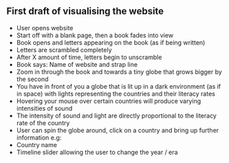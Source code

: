 
## First draft of visualising the website

* User opens website 
* Start off with a blank page, then a book fades into view 
*	Book opens and letters appearing on the book (as if being written) 
*	Letters are scrambled completely 
*	After X amount of time, letters begin to unscramble 
*	Book says: Name of website and strap line 
*	Zoom in through the book and towards a tiny globe that grows bigger by the second 
*	You have in front of you a globe that is lit up in a dark environment (as if in space) with lights representing the countries and their literacy rates 
*	Hovering your mouse over certain countries will produce varying intensities of sound 
*	The intensity of sound and light are directly proportional to the literacy rate of the country 
*	User can spin the globe around, click on a country and bring up further information e.g: 
  *	Country name
  *	Timeline slider allowing the user to change the year / era 
